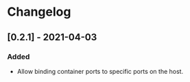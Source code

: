 # Changelog

## [0.2.1] - 2021-04-03
### Added
- Allow binding container ports to specific ports on the host.

